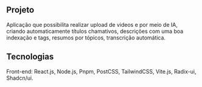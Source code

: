 ## Projeto

Aplicação que possibilita realizar upload de videos e por meio de IA, criando automaticamente títulos chamativos, descrições com uma boa indexação e tags, resumos por tópicos, transcrição automática.

## Tecnologias

Front-end: React.js, Node.js, Pnpm, PostCSS, TailwindCSS, Vite.js, Radix-ui, Shadcn/ui.